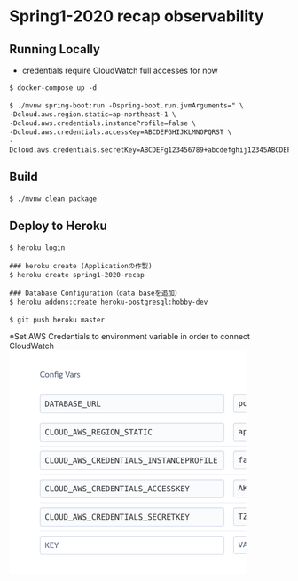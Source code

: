 # Spring1-2020 recap observability

## Running Locally

- credentials require CloudWatch full accesses for now
 
```shell
$ docker-compose up -d

$ ./mvnw spring-boot:run -Dspring-boot.run.jvmArguments=" \
-Dcloud.aws.region.static=ap-northeast-1 \
-Dcloud.aws.credentials.instanceProfile=false \
-Dcloud.aws.credentials.accessKey=ABCDEFGHIJKLMNOPQRST \
-Dcloud.aws.credentials.secretKey=ABCDEFg123456789+abcdefghij12345ABCDEFGH"
```

## Build

```shell
$ ./mvnw clean package
```

## Deploy to Heroku

```shell
$ heroku login

### heroku create (Applicationの作製)
$ heroku create spring1-2020-recap
 
### Database Configuration（data baseを追加）
$ heroku addons:create heroku-postgresql:hobby-dev

$ git push heroku master
```

※Set AWS Credentials to environment variable in order to connect CloudWatch
![heroku_env_set](./image/heroku_env_set.png)